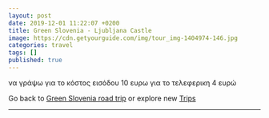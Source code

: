 ```yaml
---
layout: post
date: 2019-12-01 11:22:07 +0200
title: Green Slovenia - Ljubljana Castle
image: https://cdn.getyourguide.com/img/tour_img-1404974-146.jpg
categories: travel
tags: []
published: true
---
```


να γράψω για το κόστος εισόδου 10 ευρω για το τελεφερικη 4 ευρώ 

Go back to [Green Slovenia road trip](/slovenia#castle) or explore new [Trips](/categories.html#travel)

----
